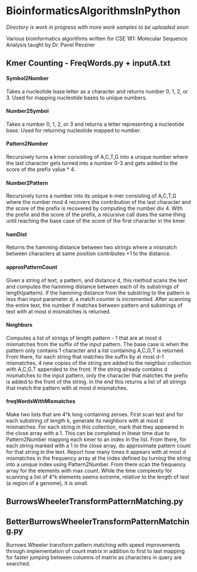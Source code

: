 # BioinformaticsAlgorithmsInPython
*Directory is work in progress with more work samples to be uploaded soon*

Various bioinformatics algorithms written for CSE 181: Molecular Sequence Analysis taught by Dr. Pavel Pevzner

## Kmer Counting - FreqWords.py + inputA.txt
#### Symbol2Number
Takes a nucleotide base letter as a character and returns number 0, 1, 2, or 3. Used for mapping nucleotide bases to unique numbers.
#### Number2Symbol
Takes a number 0, 1, 2, or 3 and returns a letter representing a nucleotide base. Used for returning nucleotide mapped to number.
#### Pattern2Number
Recursively turns a kmer consisting of A,C,T,G into a unique number where the last character gets turned into a number 0-3 and gets added to the score of the prefix value * 4.  
#### Number2Pattern
Recursively turns a number into its unique k-mer consisting of A,C,T,G where the number mod 4 recovers the contribution of the last character and the score of the prefix is recovered by computing the number div 4. With the prefix and the score of the prefix, a recursive call does the same thing until reaching the base case of the score of the first character in the kmer. 
#### hamDist
Returns the hamming distance between two strings where a mismatch between characters at same position contributes +1 to the distance. 
#### approxPatternCount
Given a string of text, a pattern, and distance d, this method scans the text and computes the hamming distance between each of its substrings of length(pattern). If the hamming distance from the substring to the pattern is less than input parameter d, a match counter is incremented. After scanning the entire text, the number if matches between pattern and substrings of text with at most d mismatches is returned. 
#### Neighbors
Computes a list of strings of length pattern - 1 that are at most d mismatches from the suffix of the input pattern. The base case is when the pattern only contains 1 character and a list containing A,C,G,T is returned.  From there, for each string that matches the suffix by at most d-1 mismatches, 4 new copies of the string are added to the neighbor collection with A,C,G,T appended to the front. If the string already contains d mismatches to the input pattern, only the character that matches the prefix is added to the front of the string. In the end this returns a list of all strings that match the pattern with at most  d mismatches. 
#### freqWordsWithMismatches
Make two lists that are 4^k long containing zeroes. First scan text and for each substring of length k, generate its neighbors with at most d mismatches. For each string in this collection, mark that they appeared in the close array with a 1. This can be completed in linear time due to Pattern2Number mapping each kmer to an index in the list. From there, for each string marked with a 1 in the close array, do approximate pattern count for that string in the text. Report how many times it appears with at most d mismatches in the frequency array at the index defined by turning the string into a unique index using Pattern2Number. From there scan the frequency array for the elements with max count. While the time complexity for scanning a list of 4^k elements seems extreme, relative to the length of text (a region of a genome), it is small. 

## BurrowsWheelerTransformPatternMatching.py

## BetterBurrowsWheelerTransformPatternMatching.py
Burrows Wheeler transform pattern matching with speed improvements through implementation of count matrix in addition to first to last mapping for faster jumping between columns of matrix as characters in query are searched. 
